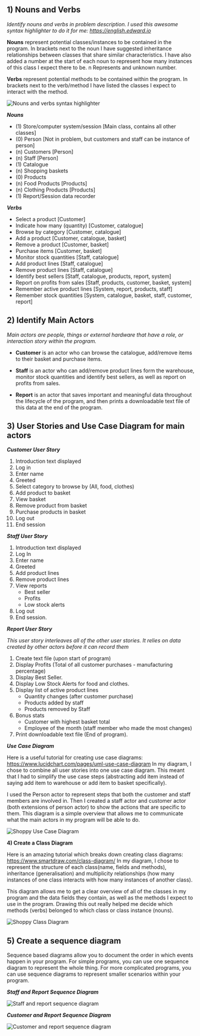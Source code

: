 ## 1) Nouns and Verbs

*Identify nouns and verbs in problem description. I used this awesome syntax highlighter to do it for me: https://english.edward.io*

**Nouns** represent potential classes/instances to be contained in the program. In brackets next to the noun I have suggested inheritance relationships between classes that share similar characteristics. I have also added a number at the start of each noun to represent how many instances of this class I expect there to be. n Represents and unknown number.

**Verbs** represent potential methods to be contained within the program. In brackets next to the verb/method I have listed the classes I expect to interact with the method.

![Nouns and verbs syntax highlighter](https://trello-attachments.s3.amazonaws.com/5bcc79d13e179d8b74777a59/5bdc49ccb7cfb2869d4b294b/ee3a2b360794e7a1369d276bec462b02/Shoppy-nouns-and-verbs.png)

***Nouns***

- (1) Store/computer system/session [Main class, contains all other classes]
- (0) Person [Not in problem, but customers and staff can be instance of person]
- (n) Customers [Person]
- (n) Staff [Person]
- (1) Catalogue
- (n) Shopping baskets 
- (0) Products 
- (n) Food Products [Products]
- (n) Clothing Products [Products]
- (1) Report/Session data recorder

***Verbs***

- Select a product [Customer]
- Indicate how many (quantity) [Customer, catalogue]
- Browse by category [Customer, catalogue]
- Add a product [Customer, catalogue, basket]
- Remove a product [Customer, basket]
- Purchase items [Customer, basket]
- Monitor stock quantities [Staff, catalogue]
- Add product lines [Staff, catalogue]
- Remove product lines [Staff, catalogue]
- Identify best sellers [Staff, catalogue, products, report, system]
- Report on profits from sales [Staff, products, customer, basket, system]
- Remember active product lines [System, report, products, staff]
- Remember stock quantities [System, catalogue, basket, staff, customer, report]

## 2) Identify Main Actors

*Main actors are people, things or external hardware that have a role, or interaction story within the program.*

- **Customer** is an actor who can browse the catalogue, add/remove items to their basket and purchase items.

- **Staff** is an actor who can add/remove product lines form the warehouse, monitor stock quantities and identify best sellers, as well as report on profits from sales.

- **Report** is an actor that saves important and meaningful data throughout the lifecycle of the program, and then prints a downloadable text file of this data at the end of the program.


## 3) User Stories and Use Case Diagram for main actors

***Customer User Story***

1. Introduction text displayed
2. Log in
3. Enter name
4. Greeted
5. Select category to browse by (All, food, clothes)
6. Add product to basket
7. View basket
8. Remove product from basket
9. Purchase products in basket
10. Log out
11. End session

***Staff User Story***

1. Introduction text displayed
2. Log In
3. Enter name
4. Greeted
5. Add product lines
6. Remove product lines
7. View reports 
    - Best seller
    - Profits
    - Low stock alerts
8. Log out
9. End session.

***Report User Story***

*This user story interleaves all of the other user stories. It relies on data created by other actors before it can record them*

1. Create text file (upon start of program)
2. Display Profits (Total of all customer purchases - manufacturing percentage)
3. Display Best Seller.
4. Display Low Stock Alerts for food and clothes.
5. Display list of active product lines 
    - Quantity changes (after customer purchase)
    - Products added by staff
    - Products removed by Staff
6. Bonus stats
    - Customer with highest basket total
    - Employee of the month (staff member who made the most changes)
7. Print downloadable text file (End of program).

***Use Case Diagram***

Here is a useful tutorial for creating use case diagrams: 
https://www.lucidchart.com/pages/uml-use-case-diagram
In my diagram, I chose to combine all user stories into one use case diagram. This meant that I had to simplify the use case steps (abstracting add item instead of saying add item to warehouse or add item to basket specifically). 

I used the Person actor to represent steps that both the customer and staff members are involved in. Then I created a staff actor and customer actor (both extensions of person actor) to show the actions that are specific to them. This diagram is a simple overview that allows me to communicate what the main actors in my program will be able to do.

![Shoppy Use Case Diagram](https://trello-attachments.s3.amazonaws.com/5bcc79d13e179d8b74777a59/5bdc49ccb7cfb2869d4b294b/9764d10ff2e28a8420403e8db12cdd42/Untitled_Diagram-2.png)

**4) Create a Class Diagram**

Here is an amazing tutorial which breaks down creating class diagrams:
https://www.smartdraw.com/class-diagram/
 In my diagram, I chose to represent the structure of each class(name, fields and methods), inheritance (generalisation) and multiplicity relationships (how many instances of one class interacts with how many instances of another class).

This diagram allows me to get a clear overview of all of the classes in my program and the data fields they contain, as well as the methods I expect to use in the program. Drawing this out really helped me decide which methods (verbs) belonged to which class or class instance (nouns).

![Shoppy Class Diagram](https://trello-attachments.s3.amazonaws.com/5bcc79d13e179d8b74777a59/5bdc49ccb7cfb2869d4b294b/387f2eb16ac2da865322d331e001c429/Shoppy_Class_Diagram.png)

## 5) Create a sequence diagram

Sequence based diagrams allow you to document the order in which events happen in your program. For simple programs, you can use one sequence diagram to represent the whole thing. For more complicated programs, you can use sequence diagrams to represent smaller scenarios within your program. 

***Staff and Report Sequence Diagram***

![Staff and report sequence diagram](https://trello-attachments.s3.amazonaws.com/5bcc79d13e179d8b74777a59/5bdc49ccb7cfb2869d4b294b/75f63d196313f8a29e83b219bf0cf34f/Staff_and_Report_Sequence_Diagram.png)

***Customer and Report Sequence Diagram***

![Customer and report sequence diagram](https://trello-attachments.s3.amazonaws.com/5bcc79d13e179d8b74777a59/5bdc49ccb7cfb2869d4b294b/bf8e9b8129d454c1700ec822ae976728/Customer_and_report_sequence_diagram.png)
